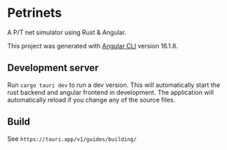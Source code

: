 # Petrinets
A P/T net simulator using Rust & Angular.

This project was generated with [Angular CLI](https://github.com/angular/angular-cli) version 16.1.8.

## Development server

Run `cargo tauri dev` to run a dev version. This will automatically start the rust backend and angular frontend in development.
The application will automatically reload if you change any of the source files.

## Build

See `https://tauri.app/v1/guides/building/`
